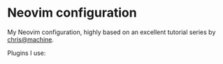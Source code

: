 # Neovim configuration

My Neovim configuration, highly based on an excellent tutorial series by 
[chris@machine](https://www.youtube.com/watch?v=ctH-a-1eUME&list=PLhoH5vyxr6Qq41NFL4GvhFp-WLd5xzIzZ&ab_channel=chris%40machine).

Plugins I use:


